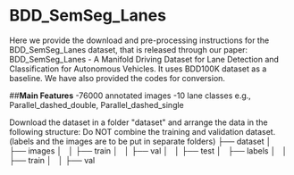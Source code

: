 # BDD_SemSeg_Lanes

Here we provide the download and pre-processing instructions for the BDD_SemSeg_Lanes dataset, that is released through our paper: BDD_SemSeg_Lanes - A Manifold Driving Dataset for Lane Detection and Classification for Autonomous Vehicles. It uses BDD100K dataset as a baseline. We have also provided the codes for conversion. 

##**Main Features**
-76000 annotated images
-10 lane classes e.g., Parallel_dashed_double, Parallel_dashed_single

Download the dataset in a folder "dataset" and arrange the data in the following structure: Do NOT combine the training and validation dataset. (labels and the images are to be put in separate folders)
├── dataset
│   ├── images
│   │   ├── train
│   │   ├── val
│   │   ├── test
│   ├── labels
│   │   ├── train
│   │   ├── val
